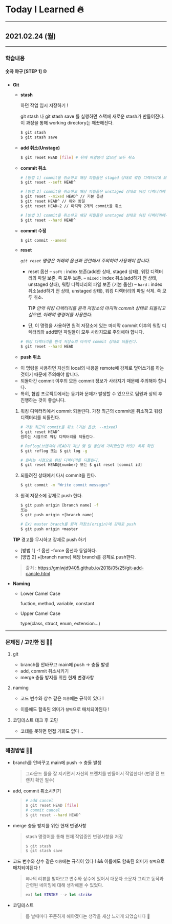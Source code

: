 # Today I Learned 🔥

---

## 2021.02.24 (월)

---

### 학습내용

#### 숫자 야구 [STEP 1] ⚾️

- **Git**

  - **stash**

    하던 작업 임시 저장하기 !

    git stash 나 git stash save 를 실행하면 스택에 새로운 stash가 만들어진다. 이 과정을 통해 working directory는 깨끗해진다.

    ```sh
    $ git stash
    $ git stash save
    ```

    


  - **add 취소(Unstage)**

    ```sh
    $ git reset HEAD [file] # 뒤에 파일명이 없으면 모두 취소
    ```

  - **commit 취소**

    ```sh
    # [방법 1] commit을 취소하고 해당 파일들은 staged 상태로 워킹 디렉터리에 보존
    $ git reset --soft HEAD^
    
    # [방법 2] commit을 취소하고 해당 파일들은 unstaged 상태로 워킹 디렉터리에 보존
    $ git reset --mixed HEAD^ // 기본 옵션
    $ git reset HEAD^ // 위와 동일
    $ git reset HEAD~2 // 마지막 2개의 commit을 취소
    
    # [방법 3] commit을 취소하고 해당 파일들은 unstaged 상태로 워킹 디렉터리에서 삭제
    $ git reset --hard HEAD^
    
    ```

  - **commit 수정**

    ```sh
    $ git commit --amend
    ```

  - **reset**

    *`git reset` 명령은 아래의 옵션과 관련해서 주의하여 사용해야 합니다.*

    

    - reset 옵션
      – `soft` : index 보존(add한 상태, staged 상태), 워킹 디렉터리의 파일 보존. 즉 모두 보존.
      – `mixed` : index 취소(add하기 전 상태, unstaged 상태), 워킹 디렉터리의 파일 보존 (기본 옵션)
      – `hard` : index 취소(add하기 전 상태, unstaged 상태), 워킹 디렉터리의 파일 삭제. 즉 모두 취소.

      

      **TIP** *만약 워킹 디렉터리를 원격 저장소의 마지막 commit 상태로 되돌리고 싶으면, 아래의 명령어를 사용한다.*

    - 단, 이 명령을 사용하면 원격 저장소에 있는 마지막 commit 이후의 워킹 디렉터리와 add했던 파일들이 모두 사라지므로 주의해야 합니다.

    ```sh
    # 워킹 디렉터리를 원격 저장소의 마지막 commit 상태로 되돌린다.
    $ git reset --hard HEAD
    ```

  -  **push 취소**

    + 이 명령을 사용하면 자신의 local의 내용을 remote에 강제로 덮어쓰기를 하는 것이기 때문에 주의해야 합니다.
    + 되돌아간 commit 이후의 모든 commit 정보가 사라지기 때문에 주의해야 합니다.
    + 특히, 협업 프로젝트에서는 동기화 문제가 발생할 수 있으므로 팀원과 상의 후 진행하는 것이 좋습니다.

    

    1. 워킹 디렉터리에서 commit 되돌린다.
       가장 최근의 commit을 취소하고 워킹 디렉터리를 되돌린다.

       ```sh
       # 가장 최근의 commit을 취소 (기본 옵션: --mixed)
       $ git reset HEAD^
       원하는 시점으로 워킹 디렉터리를 되돌린다.
       
       # Reflog(브랜치와 HEAD가 지난 몇 달 동안에 가리켰었던 커밋) 목록 확인
       $ git reflog 또는 $ git log -g
       
       # 원하는 시점으로 워킹 디렉터리를 되돌린다.
       $ git reset HEAD@{number} 또는 $ git reset [commit id]
       ```

       

    2. 되돌려진 상태에서 다시 commit을 한다.

       ```sh
       $ git commit -m "Write commit messages"
       ```

       

    3. 원격 저장소에 강제로 push 한다.

       ```sh
       $ git push origin [branch name] -f
       또는
       $ git push origin +[branch name]
       
       # Ex) master branch를 원격 저장소(origin)에 강제로 push
       $ git push origin +master
       ```

    

    **TIP** 경고를 무시하고 강제로 push 하기

    - [방법 1] -f 옵션
      –force 옵션과 동일하다.
    - [방법 2] +[branch name]
      해당 branch를 강제로 push한다.

    

    > 출처 : https://gmlwjd9405.github.io/2018/05/25/git-add-cancle.html

    

    

  

- **Naming**

  - Lower Camel Case

    fuction, method, variable, constant

    

  - Upper Camel Case

    type(class, struct, enum, extension…)



---

### 문제점 / 고민한 점 🤦🏼

1. git 

   - branch를 안바꾸고 main에 push -> 충돌 발생
   - add, commit 취소시키기
   - merge 충돌 방지를 위한 현재 변경사항 

    

2. naming

   - 코드 변수와 상수 같은 `이름`에는 규칙이 있다 !

   - 이름에도 함축된 의미가 `찰떡`으로 매치되야된다 !

     

3. 코딩테스트 테크 후 고민

   - 코테를 못하면 면접 기회도 없다 .. 

---

### 해결방법 🙋🏼

- branch를 안바꾸고 main에 push -> 충돌 발생

  > 그라운드 룰을 잘 지키면서 자신의 브랜치를 만들어서 작업한다! (변경 전 브랜치 확인 필수)

  

- add, commit 취소시키기

  > ```sh
  > # add cancel
  > $ git reset HEAD [file]
  > # commit cancel
  > $ git reset --hard HEAD^
  > ```

  

- merge 충돌 방지를 위한 현재 변경사항 

  > stash 명령어를 통해 현재 작업중인 변경사항을 저장
  >
  > ```sh
  > $ git stash
  > $ git stash save
  > ```



- 코드 변수와 상수 같은 `이름`에는 규칙이 있다 ! && 이름에도 함축된 의미가 `찰떡`으로 매치되야된다 !

  > `리나`의 리뷰를 받아보고 변수와 상수에 있어서 대문자 소문자 그리고 동작과 관련된 네이밍에 대해 생각해볼 수 있었다.
  >
  > ```swift
  > ex) let STRIKE --> let strike 
  > ```



- 코딩테스트 

  > 틈 날때마다 꾸준하게 해야겠다는 생각을 새삼 느끼게 되었습니다 🤥

